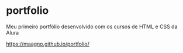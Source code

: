 # portfolio
Meu primeiro portfólio desenvolvido com os cursos de HTML e CSS da Alura

https://maagno.github.io/portfolio/
